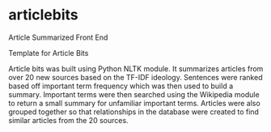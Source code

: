 # articlebits
Article Summarized Front End

Template for Article Bits

Article bits was built using Python NLTK module. It summarizes articles from over 20 new sources based on the TF-IDF ideology. Sentences were ranked based off important term frequency which was then used to build a summary. Important terms were then searched using the Wikipedia module to return a small summary for unfamiliar important terms. Articles were also grouped together so that relationships in the database were created to find similar articles from the 20 sources.
